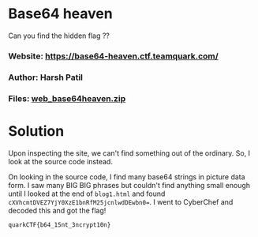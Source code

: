 Base64 heaven
=

Can you find the hidden flag ??

### Website: https://base64-heaven.ctf.teamquark.com/

### Author: Harsh Patil

### Files: [web_base64heaven.zip](./web_base64heaven.zip)

Solution
=

Upon inspecting the site, we can't find something out of the ordinary. So, I look at the source code instead.

On looking in the source code, I find many base64 strings in picture data form. I saw many BIG BIG phrases but couldn't find anything small enough until I looked at the end of `blog1.html` and found `cXVhcmtDVEZ7YjY0XzE1bnRfM25jcnlwdDEwbn0=`. I went to CyberChef and decoded this and got the flag!

`quarkCTF{b64_15nt_3ncrypt10n}`
